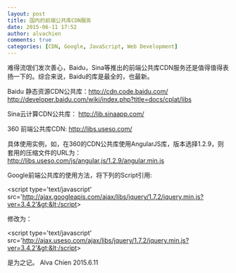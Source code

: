 ```yaml
---
layout: post
title: 国内的前端公共库CDN服务
date: 2015-06-11 17:52
author: alvachien
comments: true
categories: [CDN, Google, JavaScript, Web Development]
---
```

难得流氓们发次善心，Baidu，Sina等推出的前端公共库CDN服务还是值得值得表扬一下的。综合来说，Baidu的库是最全的，也最新。

Baidu 静态资源CDN公共库：http://cdn.code.baidu.com/
http://developer.baidu.com/wiki/index.php?title=docs/cplat/libs

Sina云计算CDN公共库： http://lib.sinaapp.com/

360 前端公共库CDN: http://libs.useso.com/

具体使用实例，如，在360的CDN公共库使用AngularJS库，版本选择1.2.9，则套用的压缩文件的URL为：http://libs.useso.com/js/angular.js/1.2.9/angular.min.js

Google前端公共库的使用方法，将下列的Script引用:

&lt;script type='text/javascript' src='http://ajax.googleapis.com/ajax/libs/jquery/1.7.2/jquery.min.js?ver=3.4.2'&gt;&lt;/script&gt;

修改为：

&lt;script type='text/javascript' src='http://ajax.useso.com/ajax/libs/jquery/1.7.2/jquery.min.js?ver=3.4.2'&gt;&lt;/script&gt;

是为之记。
Alva Chien
2015.6.11
